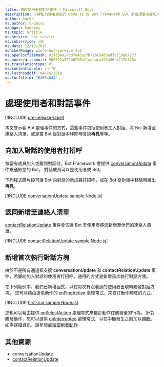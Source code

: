 ```yaml
---
title: 處理使用者和對話事件 | Microsoft Docs
description: 了解如何使用適用於 Node.js 的 Bot Framework SDK 來處理使用者加入交談之類的事件。
author: DucVo
ms.author: v-ducvo
manager: kamrani
ms.topic: article
ms.service: bot-service
ms.subservice: sdk
ms.date: 12/13/2017
monikerRange: azure-bot-service-3.0
ms.openlocfilehash: 91fd349173dfe469c7b71bc84b8adf9c19e07277
ms.sourcegitcommit: 980612a922b8290b2faadaca193496c4117e415a
ms.translationtype: HT
ms.contentlocale: zh-TW
ms.lasthandoff: 04/26/2019
ms.locfileid: "64564044"
---
```

# <a name="handle-user-and-conversation-events"></a>處理使用者和對話事件

[!INCLUDE [pre-release-label](../includes/pre-release-label-v3.md)]

本文會示範 Bot 處理事件的方式，這些事件包括使用者加入對話、將 Bot 新增至連絡人清單，或是當 Bot 從對話中移除時會說**再見**等等。


## <a name="greet-a-user-on-conversation-join"></a>向加入對話的使用者打招呼
每當有成員加入或離開對話時，Bot Framework 會提供 [conversationUpdate][conversationUpdate] 事件來通知您的 Bot。 對話成員可以是使用者或 Bot。

下列程式碼片段可讓 Bot 向對話的新成員打招呼，或在 Bot 從對話中移除時說出**再見**。

[!INCLUDE [conversationUpdate sample Node.js](../includes/snippet-code-node-conversationupdate-1.md)]

## <a name="acknowledge-add-to-contacts-list"></a>認同新增至連絡人清單

[contactRelationUpdate][contactRelationUpdate] 事件會告訴 Bot 有使用者將您新增至他們的連絡人清單。

[!INCLUDE [contactRelationUpdate sample Node.js](../includes/snippet-code-node-contactrelationupdate-1.md)]

## <a name="add-a-first-run-dialog"></a>新增首次執行對話方塊

由於不是所有通道都支援 **conversationUpdate** 和 **contactRelationUpdate** 事件，若要向加入對話的使用者打招呼，通用的方式是新增首次執行對話方塊。

在下列範例中，我們已新增函式，以在每次有沒看過的使用者出現時觸發對話方塊。 您可以藉由提供動作的 [onFindAction][onFindAction] 處理常式，來自訂動作觸發的方式。 

[!INCLUDE [first-run sample Node.js](../includes/snippet-code-node-first-run-dialog-1.md)]

您也可以藉由提供 [onSelectAction][onSelectAction] 處理常式來自訂動作在觸發後的行為。 針對觸發動作，您可以提供 [onInterrupted][onInterrupted] 處理常式，以在中斷發生之前加以攔截。 如需詳細資訊，請參閱[處理使用者動作](bot-builder-nodejs-dialog-actions.md)

## <a name="additional-resources"></a>其他資源

* [conversationUpdate][conversationUpdate]
* [contactRelationUpdate][contactRelationUpdate]

[conversationUpdate]: https://docs.botframework.com/en-us/node/builder/chat-reference/interfaces/_botbuilder_d_.iconversationupdate.html
[contactRelationUpdate]: https://docs.botframework.com/en-us/node/builder/chat-reference/interfaces/_botbuilder_d_.icontactrelationupdate.html

[onFindAction]: https://docs.botframework.com/en-us/node/builder/chat-reference/interfaces/_botbuilder_d_.itriggeractionoptions#onfindaction
[onSelectAction]: https://docs.botframework.com/en-us/node/builder/chat-reference/interfaces/_botbuilder_d_.itriggeractionoptions#onselectaction
[onInterrupted]: https://docs.botframework.com/en-us/node/builder/chat-reference/interfaces/_botbuilder_d_.itriggeractionoptions#oninterrupted

[SendTyping]: https://docs.botframework.com/en-us/node/builder/chat-reference/classes/_botbuilder_d_.session#sendtyping
[IMessage]: http://docs.botframework.com/en-us/node/builder/chat-reference/interfaces/_botbuilder_d_.imessage
[ChatConnector]: https://docs.botframework.com/en-us/node/builder/chat-reference/classes/_botbuilder_d_.chatconnector.html
[session_userData]: https://docs.botframework.com/en-us/node/builder/chat-reference/classes/_botbuilder_d_.session.html#userdata
